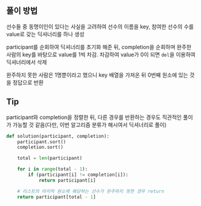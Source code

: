 ## 풀이 방법

선수들 중 동명이인이 있다는 사실을 고려하여
선수의 이름을 key, 참여한 선수의 수를 value로 갖는 딕셔너리를 하나 생성

participant를 순회하여 딕셔너리를 초기화 해준 뒤, completion을 순회하며 완주한 사람의 key를 바탕으로 value를 1씩 차감. 차감하여 value가 0이 되면 `del`을 이용하여 딕셔너리에서 삭제

완주하지 못한 사람은 1명뿐이라고 했으니 key 배열을 가져온 뒤 0번째 원소에 있는 것을 정답으로 반환

## Tip

participant와 completion을 정렬한 뒤, 다른 경우를 반환하는 경우도 직관적인 풀이가 가능할 것 같음(다만, 이번 알고리즘 분류가 해시여서 딕셔너리로 풀이)

```python
def solution(participant, completion):
    participant.sort()
    completion.sort()

    total = len(participant)

    for i in range(total - 1):
        if (participant[i] != completion[i]):
            return participant[i]

    # 리스트의 마지막 원소에 해당하는 선수가 완주하지 못한 경우 return
    return participant[total - 1]
```
